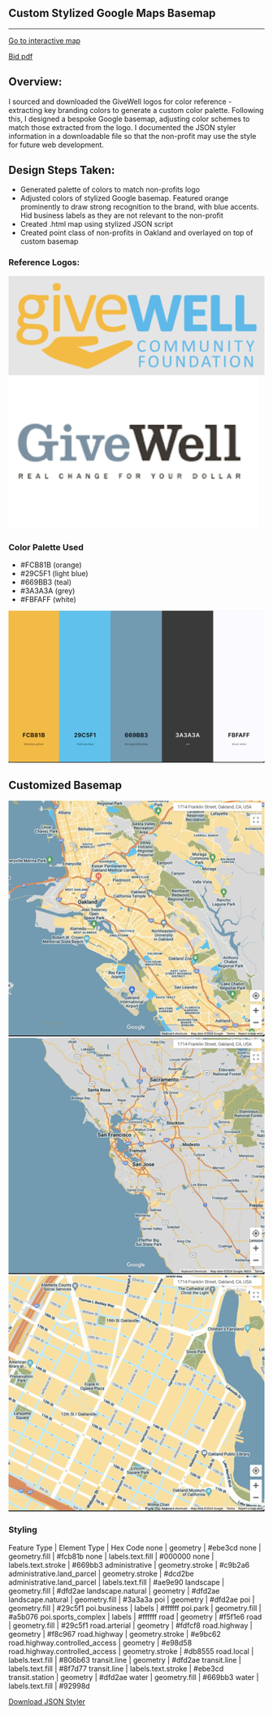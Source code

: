 ## Custom Stylized Google Maps Basemap

---

[Go to interactive map](./givewell_google_styling.html)

[Bid pdf](./bid.pdf)

## Overview:
I sourced and downloaded the GiveWell logos for color reference - extracting key branding colors to generate a custom color palette. Following this, I designed a bespoke Google basemap, adjusting color schemes to match those extracted from the logo. I documented the JSON styler information in a downloadable file so that the non-profit may use the style for future web development.

## Design Steps Taken:
- Generated palette of colors to match non-profits logo
- Adjusted colors of stylized Google basemap. Featured orange prominently to draw strong recognition to the brand, with blue accents. Hid business labels as they are not relevant to the non-profit
- Created .html map using stylized JSON script 
- Created point class of non-profits in Oakland and overlayed on top of custom basemap 


### Reference Logos:
![givewell_logo1](./img/givewell_logo1.png)
![givewell_logo2](./img/givewell_logo2.png)

### Color Palette Used 
- #FCB81B (orange)
- #29C5F1 (light blue)
- #669BB3 (teal)
- #3A3A3A (grey)
- #FBFAFF (white)

![palette](./img/Google_Basemap_Colors_Givewell.png)
## Customized Basemap
![basemap_screenshot](./img/screenshot_med.png)
![basemap_screenshot_big](./img/screenshot_big.png)
![basemap_screenshot_small](./img/screenshot_small.png)

### Styling 


Feature Type | Element Type | Hex Code
none         | geometry | #ebe3cd
none         | geometry.fill | #fcb81b
none         | labels.text.fill | #000000
none         | labels.text.stroke | #669bb3
administrative | geometry.stroke | #c9b2a6
administrative.land_parcel | geometry.stroke | #dcd2be
administrative.land_parcel | labels.text.fill | #ae9e90
landscape | geometry.fill | #dfd2ae
landscape.natural | geometry | #dfd2ae
landscape.natural | geometry.fill | #3a3a3a
poi | geometry | #dfd2ae
poi | geometry.fill | #29c5f1
poi.business | labels | #ffffff
poi.park | geometry.fill | #a5b076
poi.sports_complex | labels | #ffffff
road | geometry | #f5f1e6
road | geometry.fill | #29c5f1
road.arterial | geometry | #fdfcf8
road.highway | geometry | #f8c967
road.highway | geometry.stroke | #e9bc62
road.highway.controlled_access | geometry | #e98d58
road.highway.controlled_access | geometry.stroke | #db8555
road.local | labels.text.fill | #806b63
transit.line | geometry | #dfd2ae
transit.line | labels.text.fill | #8f7d77
transit.line | labels.text.stroke | #ebe3cd
transit.station | geometry | #dfd2ae
water | geometry.fill | #669bb3
water | labels.text.fill | #92998d






[Download JSON Styler](./homeworks/givewell_styling.json)
